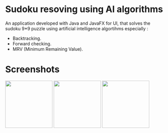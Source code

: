 <h1> Sudoku resoving using AI algorithms </h1>
An application developed with Java and JavaFX for UI, that solves the sudoku 9*9 puzzle using artificial intelligence algortihms especially :
<ul>
  <li> Backtracking. </li>
  <li> Forward checking. </li>
  <li> MRV (Minimum Remaining Value). </li>
</ul>


<h1> Screenshots </h1>
<img src="https://github.com/nouamanehaddou/sudokuResolving/blob/master/screenshots/1.PNG" width="150" height="150"/>
<img src="https://github.com/nouamanehaddou/sudokuResolving/blob/master/screenshots/2.PNG" width="150" height="150"/>
<img src="https://github.com/nouamanehaddou/sudokuResolving/blob/master/screenshots/3.PNG" width="150" height="150"/>
